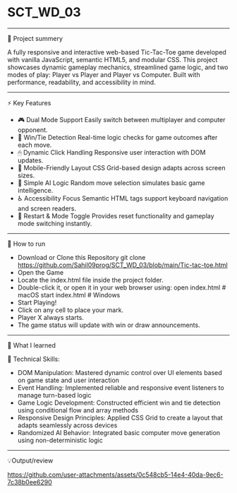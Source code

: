 # SCT_WD_03

------

📌 Project summery

  A fully responsive and interactive web-based Tic-Tac-Toe game developed with vanilla JavaScript, semantic HTML5, and modular CSS.
  This project showcases dynamic gameplay mechanics, streamlined game logic, and two modes of play: Player vs Player and Player vs Computer.
  Built with performance, readability, and accessibility in mind.

------

⚡ Key Features

- 🎮 Dual Mode Support Easily switch between multiplayer and computer opponent.
- 🧠 Win/Tie Detection Real-time logic checks for game outcomes after each move.
- 🖱 Dynamic Click Handling Responsive user interaction with DOM updates.
- 📱 Mobile-Friendly Layout CSS Grid-based design adapts across screen sizes.
- 🧠 Simple AI Logic Random move selection simulates basic game intelligence.
- ♿ Accessibility Focus Semantic HTML tags support keyboard navigation and screen readers. 
- 🔄 Restart & Mode Toggle Provides reset functionality and gameplay mode switching instantly.

------

🚀 How to run

- Download or Clone this Repository git clone https://github.com/Sahil09prog/SCT_WD_03/blob/main/Tic-tac-toe.html
- Open the Game
- Locate the index.html file inside the project folder.
- Double-click it, or open it in your web browser using: open index.html # macOS start index.html # Windows
- Start Playing!
- Click on any cell to place your mark.
- Player X always starts.
- The game status will update with win or draw announcements.

------

🧠 What I learned

🔧 Technical Skills:
- DOM Manipulation: Mastered dynamic control over UI elements based on game state and user interaction
- Event Handling: Implemented reliable and responsive event listeners to manage turn-based logic
- Game Logic Development: Constructed efficient win and tie detection using conditional flow and array methods
- Responsive Design Principles: Applied CSS Grid to create a layout that adapts seamlessly across devices
- Randomized AI Behavior: Integrated basic computer move generation using non-deterministic logic

------

💡Output/review

https://github.com/user-attachments/assets/0c548cb5-14e4-40da-9ec6-7c38b0ee6290










